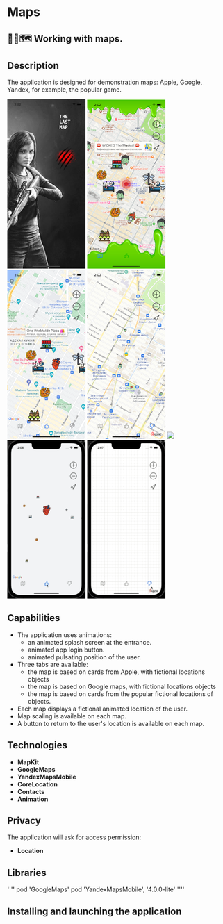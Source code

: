 # Maps

## 🧟‍♂️🗺️ Working with maps. 

## Description
<p> The application is designed for demonstration maps: Apple, Google, Yandex, for example, the popular game. </p>

<p>
 <img style="width: 180px;" src="https://github.com/NovikovaOlga/novikovaolga/blob/main/Other/Maps/screen1.png">
 <img style="width: 180px;" src="https://github.com/NovikovaOlga/novikovaolga/blob/main/Other/Maps/screen2.png">
 <img style="width: 180px;" src="https://github.com/NovikovaOlga/novikovaolga/blob/main/Other/Maps/screen3.png">
 <img style="width: 180px;" src="https://github.com/NovikovaOlga/novikovaolga/blob/main/Other/Maps/screen4.png">
 <img style="width: 180px;" src="https://github.com/NovikovaOlga/novikovaolga/blob/main/Other/Maps/Demo1.gif">
 <img style="width: 180px;" src="https://github.com/NovikovaOlga/novikovaolga/blob/main/Other/Maps/Demo2.gif">
 <img style="width: 180px;" src="https://github.com/NovikovaOlga/novikovaolga/blob/main/Other/Maps/Demo3.gif">
<p>

## Capabilities 
- The application uses animations:
    - an animated splash screen at the entrance.
    - animated app login button.
    - animated pulsating position of the user.
- Three tabs are available:
    - the map is based on cards from Apple, with fictional locations objects
    - the map is based on Google maps, with fictional locations objects
    - the map is based on cards from the popular fictional locations of objects.
- Each map displays a fictional animated location of the user.
- Map scaling is available on each map.
- A button to return to the user's location is available on each map.
 
## Technologies
 - **MapKit**
 - **GoogleMaps**
 - **YandexMapsMobile** 
 - **CoreLocation**
 - **Contacts**
 - **Animation**

 ## Privacy
 The application will ask for access permission:
 - **Location**
 
 ## Libraries
 ''''
 pod 'GoogleMaps'
 pod 'YandexMapsMobile', '4.0.0-lite'
 ''''
 
 ## Installing and launching the application
